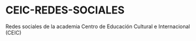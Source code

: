 # CEIC-REDES-SOCIALES
Redes sociales de la academia Centro de Educación Cultural e Internacional (CEIC)

